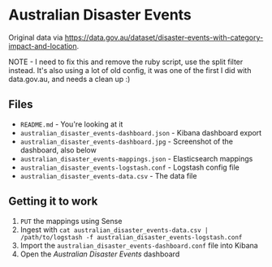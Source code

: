 # Australian Disaster Events

Original data via https://data.gov.au/dataset/disaster-events-with-category-impact-and-location.

NOTE - I need to fix this and remove the ruby script, use the split filter instead. It's also using a lot of old config, it was one of the first I did with data.gov.au, and needs a clean up :)

## Files

 * `README.md` - You're looking at it
 * `australian_disaster_events-dashboard.json` - Kibana dashboard export
 * `australian_disaster_events-dashboard.jpg` - Screenshot of the dashboard, also below
 * `australian_disaster_events-mappings.json` - Elasticsearch mappings
 * `australian_disaster_events-logstash.conf` - Logstash config file
 * `australian_disaster_events-data.csv` - The data file

## Getting it to work

1. `PUT` the mappings using Sense
2. Ingest with `cat australian_disaster_events-data.csv | /path/to/logstash -f australian_disaster_events-logstash.conf`
3. Import the `australian_disaster_events-dashboard.conf` file into Kibana
4. Open the *Australian Disaster Events* dashboard
